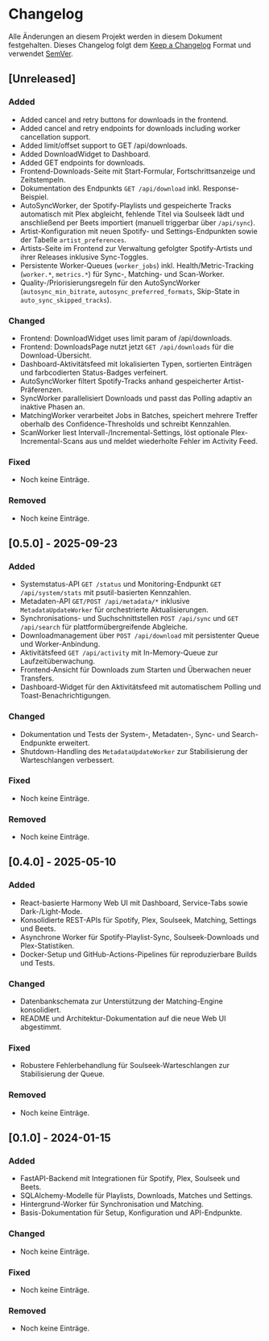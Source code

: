 # Changelog

Alle Änderungen an diesem Projekt werden in diesem Dokument festgehalten. Dieses Changelog folgt dem [Keep a Changelog](https://keepachangelog.com/de/1.1.0/) Format und verwendet [SemVer](https://semver.org/lang/de/).

## [Unreleased]
### Added
- Added cancel and retry buttons for downloads in the frontend.
- Added cancel and retry endpoints for downloads including worker cancellation support.
- Added limit/offset support to GET /api/downloads.
- Added DownloadWidget to Dashboard.
- Added GET endpoints for downloads.
- Frontend-Downloads-Seite mit Start-Formular, Fortschrittsanzeige und Zeitstempeln.
- Dokumentation des Endpunkts `GET /api/download` inkl. Response-Beispiel.
- AutoSyncWorker, der Spotify-Playlists und gespeicherte Tracks automatisch mit Plex abgleicht, fehlende Titel via Soulseek lädt und anschließend per Beets importiert (manuell triggerbar über `/api/sync`).
- Artist-Konfiguration mit neuen Spotify- und Settings-Endpunkten sowie der Tabelle `artist_preferences`.
- Artists-Seite im Frontend zur Verwaltung gefolgter Spotify-Artists und ihrer Releases inklusive Sync-Toggles.
- Persistente Worker-Queues (`worker_jobs`) inkl. Health/Metric-Tracking (`worker.*`, `metrics.*`) für Sync-, Matching- und Scan-Worker.
- Quality-/Priorisierungsregeln für den AutoSyncWorker (`autosync_min_bitrate`, `autosync_preferred_formats`, Skip-State in `auto_sync_skipped_tracks`).

### Changed
- Frontend: DownloadWidget uses limit param of /api/downloads.
- Frontend: DownloadsPage nutzt jetzt `GET /api/downloads` für die Download-Übersicht.
- Dashboard-Aktivitätsfeed mit lokalisierten Typen, sortierten Einträgen und farbcodierten Status-Badges verfeinert.
- AutoSyncWorker filtert Spotify-Tracks anhand gespeicherter Artist-Präferenzen.
- SyncWorker parallelisiert Downloads und passt das Polling adaptiv an inaktive Phasen an.
- MatchingWorker verarbeitet Jobs in Batches, speichert mehrere Treffer oberhalb des Confidence-Thresholds und schreibt Kennzahlen.
- ScanWorker liest Intervall-/Incremental-Settings, löst optionale Plex-Incremental-Scans aus und meldet wiederholte Fehler im Activity Feed.

### Fixed
- Noch keine Einträge.

### Removed
- Noch keine Einträge.

## [0.5.0] - 2025-09-23
### Added
- Systemstatus-API `GET /status` und Monitoring-Endpunkt `GET /api/system/stats` mit psutil-basierten Kennzahlen.
- Metadaten-API `GET/POST /api/metadata/*` inklusive `MetadataUpdateWorker` für orchestrierte Aktualisierungen.
- Synchronisations- und Suchschnittstellen `POST /api/sync` und `GET /api/search` für plattformübergreifende Abgleiche.
- Downloadmanagement über `POST /api/download` mit persistenter Queue und Worker-Anbindung.
- Aktivitätsfeed `GET /api/activity` mit In-Memory-Queue zur Laufzeitüberwachung.
- Frontend-Ansicht für Downloads zum Starten und Überwachen neuer Transfers.
- Dashboard-Widget für den Aktivitätsfeed mit automatischem Polling und Toast-Benachrichtigungen.

### Changed
- Dokumentation und Tests der System-, Metadaten-, Sync- und Search-Endpunkte erweitert.
- Shutdown-Handling des `MetadataUpdateWorker` zur Stabilisierung der Warteschlangen verbessert.

### Fixed
- Noch keine Einträge.

### Removed
- Noch keine Einträge.

## [0.4.0] - 2025-05-10
### Added
- React-basierte Harmony Web UI mit Dashboard, Service-Tabs sowie Dark-/Light-Mode.
- Konsolidierte REST-APIs für Spotify, Plex, Soulseek, Matching, Settings und Beets.
- Asynchrone Worker für Spotify-Playlist-Sync, Soulseek-Downloads und Plex-Statistiken.
- Docker-Setup und GitHub-Actions-Pipelines für reproduzierbare Builds und Tests.

### Changed
- Datenbankschemata zur Unterstützung der Matching-Engine konsolidiert.
- README und Architektur-Dokumentation auf die neue Web UI abgestimmt.

### Fixed
- Robustere Fehlerbehandlung für Soulseek-Warteschlangen zur Stabilisierung der Queue.

### Removed
- Noch keine Einträge.

## [0.1.0] - 2024-01-15
### Added
- FastAPI-Backend mit Integrationen für Spotify, Plex, Soulseek und Beets.
- SQLAlchemy-Modelle für Playlists, Downloads, Matches und Settings.
- Hintergrund-Worker für Synchronisation und Matching.
- Basis-Dokumentation für Setup, Konfiguration und API-Endpunkte.

### Changed
- Noch keine Einträge.

### Fixed
- Noch keine Einträge.

### Removed
- Noch keine Einträge.
